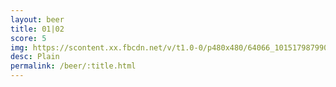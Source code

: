 ```yaml
---
layout: beer
title: 01|02
score: 5
img: https://scontent.xx.fbcdn.net/v/t1.0-0/p480x480/64066_10151798799093745_1495677337_n.jpg?oh=69bc6f62ace217d48ce836764c1547d3&oe=591D8883
desc: Plain
permalink: /beer/:title.html
---
```

